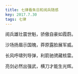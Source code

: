 ```yaml
---
title: 七律看朱日和阅兵随感
key: 2017.7.30
tags: 七律
---
```


阅兵雄壮震世魁，骄傲自豪如霞蔚。

沙场扬眉示国魄，莽原露脸展军威。

长风呼啸列导弹，利箭驰骋藏核雷。

亮剑必然出强武，横刀才能生光辉。

</br>

